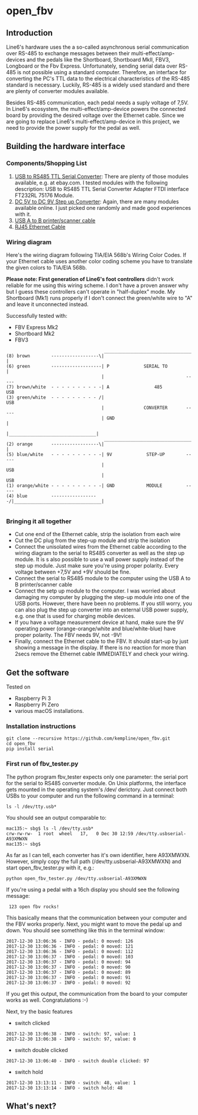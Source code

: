 # open_fbv

## Introduction
Line6's hardware uses the a so-called asynchronous serial communication over RS-485 to exchange messages between their multi-effect/amp-devices and the pedals like the Shortboard, Shortboard MkII, FBV3, Longboard or the Fbv Express. Unfortunately, sending serial data over RS-485 is not possible using a standard computer. Therefore, an interface for converting the PC's TTL data to the electrical characteristics of the RS-485 standard is necessary. Luckily, RS-485 is a widely used standard and there are plenty of converter modules available. 

Besides RS-485 communication, each pedal needs a suply voltage of 7,5V. In Line6's ecosystem, the multi-effect/amp-device powers the connected board by providing the desired voltage over the Ethernet cable. Since we are going to replace Line6's multi-effect/amp-device in this project, we need to provide the power supply for the pedal as well.

## Building the hardware interface

### Components/Shopping List

1. [USB to RS485 TTL Serial Converter](https://user-images.githubusercontent.com/34777492/34389576-af109118-eb3a-11e7-8934-84c580e42ed4.jpg): There are plenty of those modules available, e.g. at ebay.com. I tested modules with the following description: USB to RS485 TTL Serial Converter Adapter FTDI interface FT232RL 75176 Module.
2. [DC 5V to DC 9V Step up Converter](https://user-images.githubusercontent.com/34777492/34389577-b03c207a-eb3a-11e7-9d03-2a6f2239754e.jpg): Again, there are many modules available online. I just picked one randomly and made good experiences with it.
3. [USB A to B printer/scanner cable](https://user-images.githubusercontent.com/34777492/34389579-b0fd28ec-eb3a-11e7-9c15-5f4ba5016eaa.jpg)
4. [RJ45 Ethernet Cable](https://user-images.githubusercontent.com/34777492/34389574-abcea9cc-eb3a-11e7-84da-a91b5ddbda16.jpg)

### Wiring diagram

Here's the wiring diagram following TIA/EIA 568b's Wiring Color Codes. If your Ethernet cable uses another color coding scheme you have to translate the given colors to TIA/EIA 568b. 

__Please note: First generation of Line6's foot controllers__ didn't work reliable for me using this wiring scheme. I don't have a proven answer why but I guess these controllers can't operate in "half-duplex" mode. My Shortboard (Mk1) runs properly if I don't connect the green/white wire to "A" and leave it unconnected instead.

Successfully tested with: 
- FBV Express Mk2
- Shortboard Mk2
- FBV3

```
                                     _________________________________
(8) brown        ------------------\|                                 |
(6) green        -------------------| P             SERIAL TO         |
                                    |                               -----
(7) brown/white  - - - - - - - - - -| A                 485             USB
(3) green/white  - - - - - - - - - /|                                   USB
                                    |               CONVERTER       -----
                                    | GND                             |
                                    |_________________________________|
                                     _________________________________
(2) orange       ------------------\|                                 |
(5) blue/white   - - - - - - - - - -| 9V             STEP-UP        -----  
                                    |                                   USB
                                    |                                   USB
(1) orange/white - - - - - - - - - -| GND            MODULE         -----    
(4) blue         ------------------/|_________________________________|    
                                    
```

 ### Bringing it all together
- Cut one end of the Ethernet cable, strip the isolation from each wire
- Cut the DC plug from the step-up module and strip the isolation
- Connect the unisolated wires from the Ethernet cable according to the wiring diagram to the serial to RS485 converter as well as the step up module. It is s also possible to use a wall power supply instead of the step up module. Just make sure you're using proper polarity. Every voltage between +7,5V and +9V should be fine.
- Connect the serial to RS485 module to the computer using the USB A to B printer/scanner cable
- Connect the setp up module to the computer. I was worried about damaging my computer by plugging the step-up module into one of the USB ports. However, there have been no problems. If you still worry, you can also plug the step up converter into an external USB power supply, e.g. one that is used for charging mobile devices.
- If you have a voltage measurement device at hand, make sure the 9V operating power (orange-orange/white and blue/white-blue) have proper polarity. The FBV needs 9V, not -9V!
- Finally, connect the Ethernet cable to the FBV. It should start-up by just showing a message in the display. If there is no reaction for more than 2secs remove the Ethernet cable IMMEDIATELY and check your wiring.

## Get the software
Tested on 
- Raspberry Pi 3
- Raspberry Pi Zero 
- various macOS installations.

### Installation instructions
```
git clone --recursive https://github.com/kempline/open_fbv.git
cd open_fbv
pip install serial
```
### First run of fbv_tester.py
The python program fbv_tester expects only one parameter: the serial port for the serial to RS485 converter module. On Unix platforms, the interface gets mounted in the operating system's /dev/ derictory. Just connect both USBs to your computer and run the following command in a terminal:
```
ls -l /dev/tty.usb*
```
You should see an output comparable to:
```
mac135:~ sbg$ ls -l /dev/tty.usb*
crw-rw-rw-  1 root  wheel   17,   0 Dec 30 12:59 /dev/tty.usbserial-A93XMWXN
mac135:~ sbg$ 
```
As far as I can tell, each converter has it's own identifier, here A93XMWXN. However, simply copy the full path (/dev/tty.usbserial-A93XMWXN) and start open_fbv_tester.py with it, e.g.:
```
python open_fbv_tester.py /dev/tty.usbserial-A93XMWXN
```
If you're using a pedal with a 16ch display you should see the following message:
```
 123 open fbv rocks!
```
This basically means that the communication between your computer and the FBV works properly. Next, you might want to move the pedal up and down. You should see something like this in the terminal window:
```
2017-12-30 13:06:36 - INFO - pedal: 0 moved: 126
2017-12-30 13:06:36 - INFO - pedal: 0 moved: 121
2017-12-30 13:06:36 - INFO - pedal: 0 moved: 112
2017-12-30 13:06:37 - INFO - pedal: 0 moved: 103
2017-12-30 13:06:37 - INFO - pedal: 0 moved: 94
2017-12-30 13:06:37 - INFO - pedal: 0 moved: 90
2017-12-30 13:06:37 - INFO - pedal: 0 moved: 89
2017-12-30 13:06:37 - INFO - pedal: 0 moved: 91
2017-12-30 13:06:37 - INFO - pedal: 0 moved: 92
```
If you get this output, the communication from the board to your computer works as well. Congratulations :-)

Next, try the basic features 
- switch clicked
```
2017-12-30 13:06:38 - INFO - switch: 97, value: 1
2017-12-30 13:06:38 - INFO - switch: 97, value: 0
```
- switch double clicked
```
2017-12-30 13:06:40 - INFO - switch double clicked: 97
```
- switch hold
```
2017-12-30 13:13:11 - INFO - switch: 48, value: 1
2017-12-30 13:13:14 - INFO - switch hold: 48
```

## What's next?

